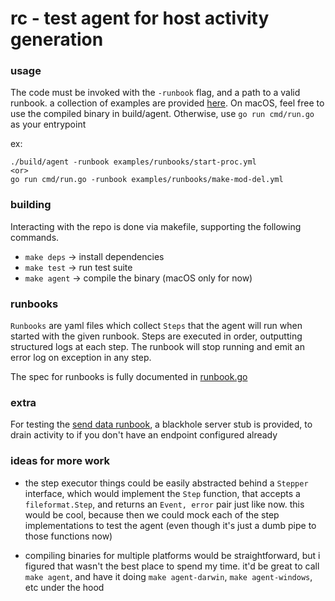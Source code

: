 # rc - test agent for host activity generation

### usage
The code must be invoked with the `-runbook` flag, and a path to a valid runbook. a collection of examples are provided [here](examples/runbooks). On macOS, feel free to use the compiled binary in build/agent. Otherwise, use `go run cmd/run.go` as your entrypoint

ex:
```
./build/agent -runbook examples/runbooks/start-proc.yml
<or>
go run cmd/run.go -runbook examples/runbooks/make-mod-del.yml
```

### building
Interacting with the repo is done via makefile, supporting the following commands.
- `make deps` -> install dependencies
- `make test` -> run test suite
- `make agent` -> compile the binary (macOS only for now)


### runbooks
`Runbooks` are yaml files which collect `Steps` that the agent will run when started with the given runbook. Steps are executed in order, outputting structured logs at each step. The runbook will stop running and emit an error log on exception in any step.

The spec for runbooks is fully documented in [runbook.go](pkg/fileformat/runbook.go)

### extra
For testing the [send data runbook](examples/runbooks/send-data.yml), a blackhole server stub is provided, to drain activity to if you don't have an endpoint configured already

### ideas for more work
- the step executor things could be easily abstracted behind a `Stepper` interface, which would implement the `Step` function, that accepts a `fileformat.Step`, and returns an `Event, error` pair just like now. this would be cool, because then we could mock each of the step implementations to test the agent (even though it's just a dumb pipe to those functions now)

- compiling binaries for multiple platforms would be straightforward, but i figured that wasn't the best place to spend my time. it'd be great to call `make agent`, and have it doing `make agent-darwin`, `make agent-windows`, etc under the hood
